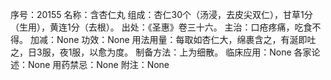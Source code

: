 序号：20155
名称：含杏仁丸
组成：杏仁30个（汤浸，去皮尖双仁），甘草1分（生用），黄连1分（去根）。
出处：《圣惠》卷三十六。
主治：口疮疼痛，吃食不得。
加减：None
功效：None
用法用量：每取如杏仁大，绵裹含之，有涎即吐之，日3服，夜1服，以愈为度。
制备方法：上为细散。
临床应用：None
各家论述：None
用药禁忌：None
附注：None

